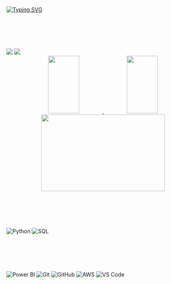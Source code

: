<div style="display:flex; width: 100%; justify-content: flex-start">
  <a href="https://git.io/typing-svg">
    <img src="https://readme-typing-svg.herokuapp.com/?center=true&vCenter=true&color=ffffff&lines=Olá,+me+chamo+João+Guilherme;Seja+muito+bem+vindo!+:)" alt="Typing SVG">
  </a>
</div>

<div>
<p style="color: #fff; font-size: 25px; font-weight: 500">Futuro Analista de Dados 📊</p>
</div>

<div> 
  <a href="https://www.linkedin.com/in/joão-guilherme-magalhães-monteiro/" target="_blank"><img src="https://img.shields.io/badge/-LinkedIn-%230077B5?style=for-the-badge&logo=linkedin&logoColor=white" target="_blank"></a>
  <a href = "mailto:joao.monteiro1706@outlook.com"><img src="https://img.shields.io/badge/-Email-%23333?style=for-the-badge&logo=microsoft-outlook&logoColor=white" target="_blank"></a>
</div>

<div width="100%" align="center" justify="center">  
  <a href="https://github.com/JoaoGUIGAS">
  <img width="40%" height="150px" src="https://github-readme-stats.vercel.app/api?username=JoaoGUIGAS&theme=github_dark" /> 
  <img width="40%" height="150px" src="https://github-readme-stats-git-masterrstaa-rickstaa.vercel.app/api/top-langs/?username=JoaoGUIGAS&layout=compact&bg_color=0D1117&border_color=fffC&title_color=4886CC&text_color=FFF" />
  </a>
</div>

<div align="center">
<img width="80%" height="200px" src="https://streak-stats.demolab.com/?user=JoaoGUIGAS&theme=react&background=000&border=30A3DC&dates=FFF">
</div>

<div>
<p style="color: #fff; font-size: 30px; font-weight: 500">Tecnologias 🚀</p>
</div>

![Python](https://img.shields.io/badge/Python-192436?style=for-the-badge&logo=python&logoColor=FFE05E)
![SQL](https://img.shields.io/badge/SQL-192436?style=for-the-badge&logo=mysql&logoColor=6E99F5)

<div>
<p style="color: #fff; font-size: 30px; font-weight: 500">Ferramentas🔧</p>
</div>

![Power BI](https://img.shields.io/badge/Power_BI-192436?style=for-the-badge&logo=powerbi&logoColor=FFD800)
![Git](https://img.shields.io/badge/Git-192436?style=for-the-badge&logo=git&logoColor=E84E31)
![GitHub](https://img.shields.io/badge/GitHub-192436?style=for-the-badge&logo=github&logoColor=white)
![AWS](https://img.shields.io/badge/AWS-192436?style=for-the-badge&logo=amazonaws&logoColor=FF9900)
![VS Code](https://img.shields.io/badge/VS_Code-192436?style=for-the-badge&logo=visual-studio-code&logoColor=2AA5F7)
